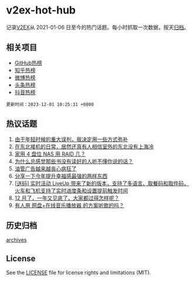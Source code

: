 # v2ex-hot-hub

 记录[V2EX](https://www.v2ex.com/)从 2021-01-06 日至今的热门话题。每小时抓取一次数据，按天[归档](archives)。
 
 ## 相关项目

- [GitHub热榜](https://github.com/it985/github-hot-hub)
- [知乎热榜](https://github.com/it985/zhihu-hot-hub)
- [微博热榜](https://github.com/it985/weibo-hot-hub)
- [头条热榜](https://github.com/it985/toutiao-hot-hub)
- [抖音热榜](https://github.com/it985/douyin-hot-hub)


 `更新时间：2023-12-01 10:25:31 +0800`

## 热议话题

1. [由于年轻时候的重大误判，我决定用一些方式弥补](https://www.v2ex.com/t/996449)
1. [在东北接机的日常，居然还真有人相信室外的东北没有上海冷](https://www.v2ex.com/t/996477)
1. [家用 4 盘位 NAS 用 RAID 几？](https://www.v2ex.com/t/996537)
1. [为什么总感觉那些书没有读好的人听不懂你说的话？](https://www.v2ex.com/t/996654)
1. [油管广告越来越丧心病狂了](https://www.v2ex.com/t/996479)
1. [分享一下今年提升幸福感最强的两样东西](https://www.v2ex.com/t/996539)
1. [[送码] 实时活动 LiveUp 带来了新的版本，支持了多语言、取餐码和取件码，火车和飞机支持了实时进度条和设置提前触发时间](https://www.v2ex.com/t/996445)
1. [12 月了，一年又见底了，大家都过得怎样呢？](https://www.v2ex.com/t/996699)
1. [有人用 网盘+在线音乐播放器 的方案听歌的吗？](https://www.v2ex.com/t/996444)

## 历史归档

[archives](archives)

## License

See the [LICENSE](LICENSE) file for license rights and limitations (MIT).
